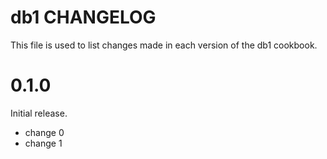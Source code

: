 # db1 CHANGELOG

This file is used to list changes made in each version of the db1 cookbook.

# 0.1.0

Initial release.

- change 0
- change 1

